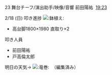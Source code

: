 23 舞台チーフ/演出助手/映像/音響 前田陽祐  [19:23](https://mercury23newcomer.slack.com/archives/C06AKBYHGPM/p1708251815239149)  

2/18 (日) 叩き進捗 ![:鉢植え:](https://a.slack-edge.com/production-standard-emoji-assets/14.0/apple-medium/1fab4@2x.png)  

- 高台脚1800×1980 直取り×2

叩き人員  

- 前田陽祐
- 戸高倫太郎

明日の天気→ ![:竜巻:](https://a.slack-edge.com/production-standard-emoji-assets/14.0/apple-medium/1f32a-fe0f@2x.png)  （編集済み）